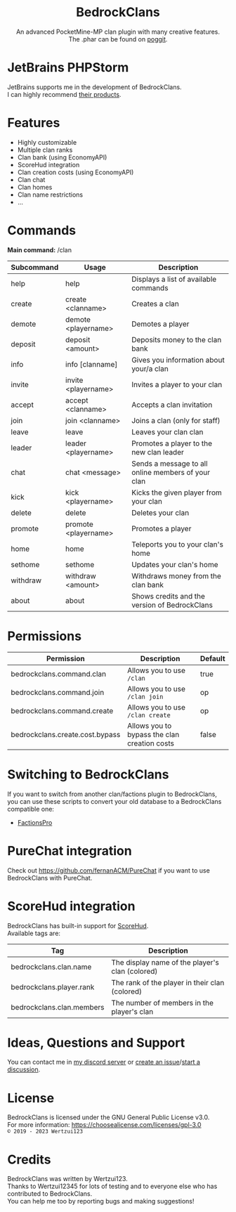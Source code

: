 <h1 align="center">BedrockClans</h1>
<p align="center">
An advanced PocketMine-MP clan plugin with many creative features.
<br>The .phar can be found on <a href="https://poggit.pmmp.io/ci/Wertzui123/BedrockClans/BedrockClans/">poggit</a>.
</p>

# JetBrains PHPStorm
JetBrains supports me in the development of BedrockClans.
<br>I can highly recommend <a href="https://jetbrains.com?from=BedrockClans">their products</a>.

# Features
* Highly customizable
* Multiple clan ranks
* Clan bank (using EconomyAPI)
* ScoreHud integration
* Clan creation costs (using EconomyAPI)
* Clan chat
* Clan homes
* Clan name restrictions
* ...

# Commands
**Main command:** /clan

| Subcommand | Usage                 | Description                                        |
|------------|-----------------------|----------------------------------------------------|
| help       | help                  | Displays a list of available commands              |
| create     | create \<clanname>    | Creates a clan                                     |
| demote     | demote \<playername>  | Demotes a player                                   |
| deposit    | deposit \<amount>     | Deposits money to the clan bank                    |
| info       | info \[clanname]      | Gives you information about your/a clan            |
| invite     | invite \<playername>  | Invites a player to your clan                      |
| accept     | accept \<clanname>    | Accepts a clan invitation                          |
| join       | join \<clanname>      | Joins a clan (only for staff)                      |
| leave      | leave                 | Leaves your clan clan                              |
| leader     | leader \<playername>  | Promotes a player to the new clan leader           |
| chat       | chat \<message>       | Sends a message to all online members of your clan |
| kick       | kick \<playername>    | Kicks the given player from your clan              |
| delete     | delete                | Deletes your clan                                  |
| promote    | promote \<playername> | Promotes a player                                  |
| home       | home                  | Teleports you to your clan's home                  |
| sethome    | sethome               | Updates your clan's home                           |
| withdraw   | withdraw \<amount>    | Withdraws money from the clan bank                 |
| about      | about                 | Shows credits and the version of BedrockClans      |

# Permissions
| Permission                      | Description                                  | Default |
|---------------------------------|----------------------------------------------|---------|
| bedrockclans.command.clan       | Allows you to use `/clan`                    | true    |
| bedrockclans.command.join       | Allows you to use `/clan join`               | op      |
| bedrockclans.command.create     | Allows you to use `/clan create`             | op      |
| bedrockclans.create.cost.bypass | Allows you to bypass the clan creation costs | false   |

# Switching to BedrockClans
If you want to switch from another clan/factions plugin to BedrockClans, you can use these scripts to convert your old database to a BedrockClans compatible one:
* <a href="https://github.com/Wertzui123/FactionsPro2BedrockClans">FactionsPro</a>

# PureChat integration
Check out https://github.com/fernanACM/PureChat if you want to use BedrockClans with PureChat.

# ScoreHud integration
BedrockClans has built-in support for <a href="https://github.com/Ifera/ScoreHud">ScoreHud</a>.
<br>Available tags are:

| Tag                       | Description                                     |
|---------------------------|-------------------------------------------------|
| bedrockclans.clan.name    | The display name of the player's clan (colored) |
| bedrockclans.player.rank  | The rank of the player in their clan (colored)  |
| bedrockclans.clan.members | The number of members in the player's clan      |

# Ideas, Questions and Support
You can contact me in <a href="https://discord.gg/eGhZGtF">my discord server</a> or <a href="https://github.com/Wertzui123/BedrockClans/issues/new">create an issue</a>/<a href="https://github.com/Wertzui123/BedrockClans/discussions/new">start a discussion</a>.

# License
BedrockClans is licensed under the GNU General Public License v3.0.
<br>For more information: https://choosealicense.com/licenses/gpl-3.0
<br><code>© 2019 - 2023 Wertzui123</code>

# Credits
BedrockClans was written by Wertzui123.
<br>Thanks to Wertzui12345 for lots of testing and to everyone else who has contributed to BedrockClans.
<br>You can help me too by reporting bugs and making suggestions!
